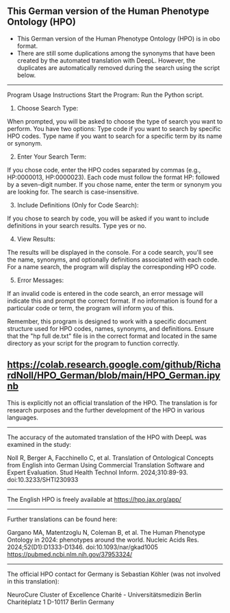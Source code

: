 This German version of the Human Phenotype Ontology (HPO)
---
- This German version of the Human Phenotype Ontology (HPO)
is in obo format.
- There are still some duplications among the synonyms that have been created by the automated translation with DeepL. However, the duplicates are automatically removed during the search using the script below.
---
Program Usage Instructions
Start the Program: Run the Python script.

1. Choose Search Type:

When prompted, you will be asked to choose the type of search you want to perform. You have two options:
Type code if you want to search by specific HPO codes.
Type name if you want to search for a specific term by its name or synonym.

2. Enter Your Search Term:

If you chose code, enter the HPO codes separated by commas (e.g., HP:0000013, HP:0000023). Each code must follow the format HP: followed by a seven-digit number.
If you chose name, enter the term or synonym you are looking for. The search is case-insensitive.

3. Include Definitions (Only for Code Search):

If you chose to search by code, you will be asked if you want to include definitions in your search results. Type yes or no.

4. View Results:

The results will be displayed in the console.
For a code search, you'll see the name, synonyms, and optionally definitions associated with each code.
For a name search, the program will display the corresponding HPO code.

5. Error Messages:

If an invalid code is entered in the code search, an error message will indicate this and prompt the correct format.
If no information is found for a particular code or term, the program will inform you of this.

Remember, this program is designed to work with a specific document structure used for HPO codes, names, synonyms, and definitions. Ensure that the "hp full de.txt" file is in the correct format and located in the same directory as your script for the program to function correctly.

https://colab.research.google.com/github/RichardNoll/HPO_German/blob/main/HPO_German.ipynb
---

This is explicitly not an official translation of the HPO. The translation is for research purposes and the further development of the HPO in various languages. 

---
The accuracy of the automated translation of the HPO with DeepL was examined in the study: 

Noll R, Berger A, Facchinello C, et al. Translation of Ontological Concepts from English into German Using Commercial Translation Software and Expert Evaluation. Stud Health Technol Inform. 2024;310:89-93. doi:10.3233/SHTI230933

---

The English HPO is freely available at https://hpo.jax.org/app/

---

Further translations can be found here: 

Gargano MA, Matentzoglu N, Coleman B, et al. The Human Phenotype Ontology in 2024: phenotypes around the world. Nucleic Acids Res. 2024;52(D1):D1333-D1346. doi:10.1093/nar/gkad1005
https://pubmed.ncbi.nlm.nih.gov/37953324/


---


The official HPO contact for Germany is Sebastian Köhler (was not involved in this translation):

NeuroCure Cluster of Excellence
Charité - Universitätsmedizin Berlin
Charitéplatz 1
D-10117 Berlin
Germany
